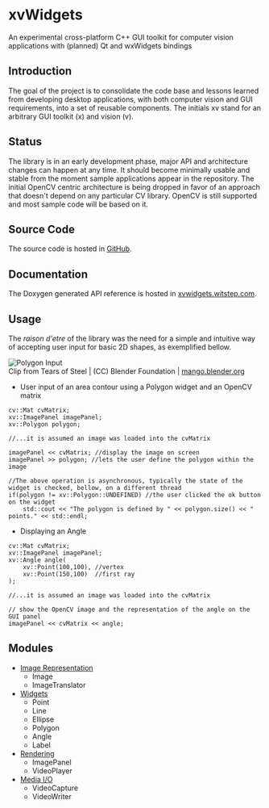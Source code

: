 # xvWidgets
An experimental cross-platform C++ GUI toolkit for computer vision applications with (planned) Qt and wxWidgets bindings

## Introduction
The goal of the project is to consolidate the code base and lessons learned from developing desktop applications, with both computer vision and GUI requirements, into a set of reusable components.
The initials xv stand for an arbitrary GUI toolkit (x) and vision (v).

## Status
The library is in an early development phase, major API and architecture changes can happen at any time. It should become minimally usable and stable from the moment sample applications appear in the repository.
The initial OpenCV centric architecture is being dropped in favor of an approach that doesn't depend on any particular CV library. OpenCV is still supported and most sample code will be based on it.

## Source Code
The source code is hosted in [GitHub](https://github.com/witstep/xvWidgets).

## Documentation
The Doxygen generated API reference is hosted in [xvwidgets.witstep.com](http://xvwidgets.witstep.com/).

## Usage
The *raison d'etre* of the library was the need for a simple and intuitive way of accepting user input for basic 2D shapes, as exemplified bellow.

![Polygon Input](http://xvwidgets.witstep.com/Polygon_clip.gif "Polygon clip")  
Clip from Tears of Steel | (CC) Blender Foundation | [mango.blender.org](http://mango.blender.org)

* User input of an area contour using a Polygon widget and an OpenCV matrix
~~~~~~~~~~~~~~~{.cpp}
cv::Mat cvMatrix;
xv::ImagePanel imagePanel; 
xv::Polygon polygon;

//...it is assumed an image was loaded into the cvMatrix

imagePanel << cvMatrix; //display the image on screen
imagePanel >> polygon; //lets the user define the polygon within the image

//The above operation is asynchronous, typically the state of the widget is checked, bellow, on a different thread
if(polygon != xv::Polygon::UNDEFINED) //the user clicked the ok button on the widget
	std::cout << "The polygon is defined by " << polygon.size() << " points." << std::endl;

~~~~~~~~~~~~~~~

* Displaying an Angle
~~~~~~~~~~~~~~~{.cpp}
cv::Mat cvMatrix;
xv::ImagePanel imagePanel; 
xv::Angle angle(
	xv::Point(100,100), //vertex
	xv::Point(150,100)  //first ray
);

//...it is assumed an image was loaded into the cvMatrix

// show the OpenCV image and the representation of the angle on the GUI panel
imagePanel << cvMatrix << angle;

~~~~~~~~~~~~~~~

## Modules

* [ Image Representation ](http://xvwidgets.witstep.com/group___image_representation.html)
	* Image
	* ImageTranslator
* [ Widgets ](http://xvwidgets.witstep.com/group___widgets.html)
	* Point
	* Line
	* Ellipse
	* Polygon
	* Angle
	* Label
* [ Rendering ](http://xvwidgets.witstep.com/group___rendering.html)
	* ImagePanel
	* VideoPlayer
* [Media I/O](http://xvwidgets.witstep.com/group___media_i_o.html)
	* VideoCapture
	* VideoWriter	
